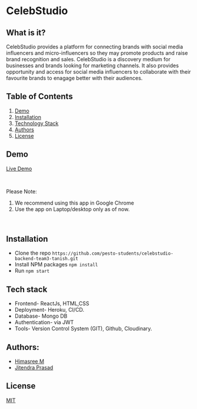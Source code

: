 


# CelebStudio
## What is it?
CelebStudio provides  a  platform  for  connecting  brands  with  social  media  influencers and  micro-influencers
so  they  may  promote  products  and  raise  brand  recognition and sales.
CelebStudio is a discovery medium for businesses and brands looking for marketing channels. It also provides opportunity and access for social media influencers to collaborate with their favourite brands to enagage better with their audiences.
## Table of Contents
1. [Demo](#demo)
2. [Installation](#installation)
3. [Technology Stack](#tech-stack)
4. [Authors](#authors)
5. [License](#license)

## Demo
[Live Demo](https://celebstudio.netlify.app/)

<br/>

Please Note:

1. We recommend using this app in Google Chrome
2. Use the app on Laptop/desktop only as of now.

<br/>

##  Installation
- Clone the repo
`https://github.com/pesto-students/celebstudio-backend-team3-tanish.git`
- Install NPM packages `npm install`
- Run `npm start`

## Tech stack
- Frontend- ReactJs, HTML,CSS
- Deployment- Heroku, CI/CD.
- Database- Mongo DB
- Authentication- via JWT 
- Tools- Version Control System (GIT), Github, Cloudinary.
## Authors:
- [Himasree M](https://github.com/mhimasree11)
- [Jitendra Prasad](https://github.com/jitkush)
## License
[MIT](https://opensource.org/licenses/MIT)
